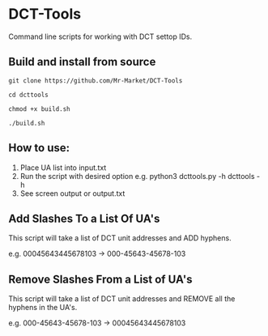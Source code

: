 # DCT-Tools
Command line scripts for working with DCT settop IDs.

## Build and install from source
`git clone https://github.com/Mr-Market/DCT-Tools`

`cd dcttools`

`chmod +x build.sh`

`./build.sh`

## How to use:
1. Place UA list into input.txt
2. Run the script with desired option
    e.g.
    python3 dcttools.py -h
    dcttools -h 
3. See screen output or output.txt

## Add Slashes To a List Of UA's
This script will take a list of DCT unit addresses and ADD hyphens.

e.g. 00045643445678103 -> 000-45643-45678-103 

## Remove Slashes From a List of UA's
This script will take a list of DCT unit addresses and REMOVE all the hyphens in the UA's.

e.g. 000-45643-45678-103 -> 00045643445678103


